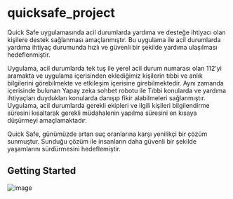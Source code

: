 # quicksafe_project

Quick Safe uygulamasında acil durumlarda yardıma ve desteğe ihtiyacı olan kişilere destek sağlanması amaçlanmıştır.
Bu uygulama ile acil durumlarda yardıma ihtiyaç durumunda hızlı ve güvenli bir şekilde yardıma ulaşılması hedeflenmiştir.

Uygulama, acil durumlarda tek tuş ile yerel acil durum numarası olan 112’yi aramakta ve uygulama içerisinden eklediğimiz kişilerin tıbbi ve anlık bilgilerini görebilmekte ve etkileşim içerisine girebilmektedir. Aynı zamanda içerisinde bulunan Yapay zeka sohbet robotu ile Tıbbi konularda ve yardıma ihtiyaçları duydukları konularda danışıp fikir alabilmeleri sağlanmıştır.
Uygulama, acil durumlarda gerekli ekipleri ve ilgili kişileri bilgilendirme süresini kısaltarak gerekli müdahalenin yapılma süresini en kısaya düşürmeyi amaçlamaktadır.

Quick Safe, günümüzde artan suç oranlarına karşı yenilikçi bir çözüm sunmuştur. 
Sunduğu çözüm ile insanların daha güvenli bir şekilde yaşamlarını sürdürmesini hedeflemiştir.

## Getting Started

![image](https://github.com/DedeSitki/QuickSafe/assets/101066879/989c1c9c-d137-4c13-bdcf-e9b886711046)

